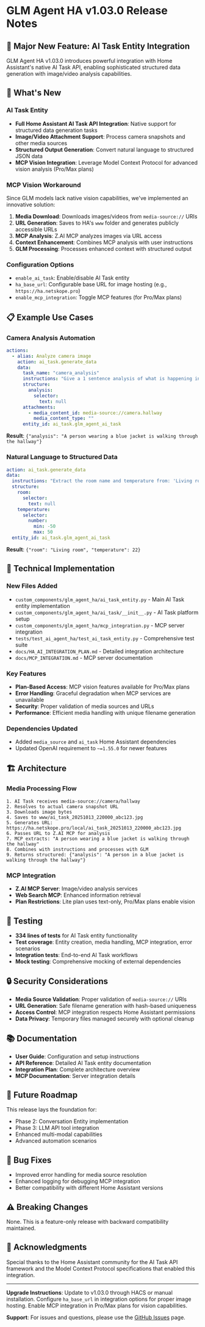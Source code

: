 # GLM Agent HA v1.03.0 Release Notes

## 🎉 Major New Feature: AI Task Entity Integration

GLM Agent HA v1.03.0 introduces powerful integration with Home Assistant's native AI Task API, enabling sophisticated structured data generation with image/video analysis capabilities.

## 🚀 What's New

### AI Task Entity
- **Full Home Assistant AI Task API Integration**: Native support for structured data generation tasks
- **Image/Video Attachment Support**: Process camera snapshots and other media sources
- **Structured Output Generation**: Convert natural language to structured JSON data
- **MCP Vision Integration**: Leverage Model Context Protocol for advanced vision analysis (Pro/Max plans)

### MCP Vision Workaround
Since GLM models lack native vision capabilities, we've implemented an innovative solution:
1. **Media Download**: Downloads images/videos from `media-source://` URIs
2. **URL Generation**: Saves to HA's `www` folder and generates publicly accessible URLs
3. **MCP Analysis**: Z.AI MCP analyzes images via URL access
4. **Context Enhancement**: Combines MCP analysis with user instructions
5. **GLM Processing**: Processes enhanced context with structured output

### Configuration Options
- `enable_ai_task`: Enable/disable AI Task entity
- `ha_base_url`: Configurable base URL for image hosting (e.g., `https://ha.netskope.pro`)
- `enable_mcp_integration`: Toggle MCP features (for Pro/Max plans)

## 📋 Example Use Cases

### Camera Analysis Automation
```yaml
actions:
  - alias: Analyze camera image
    action: ai_task.generate_data
    data:
      task_name: "camera_analysis"
      instructions: "Give a 1 sentence analysis of what is happening in this camera picture"
      structure:
        analysis:
          selector:
            text: null
      attachments:
        - media_content_id: media-source://camera.hallway
          media_content_type: ""
      entity_id: ai_task.glm_agent_ai_task
```

**Result**: `{"analysis": "A person wearing a blue jacket is walking through the hallway"}`

### Natural Language to Structured Data
```yaml
action: ai_task.generate_data
data:
  instructions: "Extract the room name and temperature from: 'Living room is currently 22°C'"
  structure:
    room:
      selector:
        text: null
    temperature:
      selector:
        number:
          min: -50
          max: 50
  entity_id: ai_task.glm_agent_ai_task
```

**Result**: `{"room": "Living room", "temperature": 22}`

## 🔧 Technical Implementation

### New Files Added
- `custom_components/glm_agent_ha/ai_task_entity.py` - Main AI Task entity implementation
- `custom_components/glm_agent_ha/ai_task/__init__.py` - AI Task platform setup
- `custom_components/glm_agent_ha/mcp_integration.py` - MCP server integration
- `tests/test_ai_agent_ha/test_ai_task_entity.py` - Comprehensive test suite
- `docs/HA_AI_INTEGRATION_PLAN.md` - Detailed integration architecture
- `docs/MCP_INTEGRATION.md` - MCP server documentation

### Key Features
- **Plan-Based Access**: MCP vision features available for Pro/Max plans
- **Error Handling**: Graceful degradation when MCP services are unavailable
- **Security**: Proper validation of media sources and URLs
- **Performance**: Efficient media handling with unique filename generation

### Dependencies Updated
- Added `media_source` and `ai_task` Home Assistant dependencies
- Updated OpenAI requirement to `~=1.55.0` for newer features

## 🏗️ Architecture

### Media Processing Flow
```
1. AI Task receives media-source://camera/hallway
2. Resolves to actual camera snapshot URL
3. Downloads image bytes
4. Saves to www/ai_task_20251013_220000_abc123.jpg
5. Generates URL: https://ha.netskope.pro/local/ai_task_20251013_220000_abc123.jpg
6. Passes URL to Z.AI MCP for analysis
7. MCP extracts: "A person wearing a blue jacket is walking through the hallway"
8. Combines with instructions and processes with GLM
9. Returns structured: {"analysis": "A person in a blue jacket is walking through the hallway"}
```

### MCP Integration
- **Z.AI MCP Server**: Image/video analysis services
- **Web Search MCP**: Enhanced information retrieval
- **Plan Restrictions**: Lite plan uses text-only, Pro/Max plans enable vision

## 🧪 Testing

- **334 lines of tests** for AI Task entity functionality
- **Test coverage**: Entity creation, media handling, MCP integration, error scenarios
- **Integration tests**: End-to-end AI Task workflows
- **Mock testing**: Comprehensive mocking of external dependencies

## 🔒 Security Considerations

- **Media Source Validation**: Proper validation of `media-source://` URIs
- **URL Generation**: Safe filename generation with hash-based uniqueness
- **Access Control**: MCP integration respects Home Assistant permissions
- **Data Privacy**: Temporary files managed securely with optional cleanup

## 📚 Documentation

- **User Guide**: Configuration and setup instructions
- **API Reference**: Detailed AI Task entity documentation
- **Integration Plan**: Complete architecture overview
- **MCP Documentation**: Server integration details

## 🔮 Future Roadmap

This release lays the foundation for:
- Phase 2: Conversation Entity implementation
- Phase 3: LLM API tool integration
- Enhanced multi-modal capabilities
- Advanced automation scenarios

## 🐛 Bug Fixes

- Improved error handling for media source resolution
- Enhanced logging for debugging MCP integration
- Better compatibility with different Home Assistant versions

## ⚠️ Breaking Changes

None. This is a feature-only release with backward compatibility maintained.

## 🙏 Acknowledgments

Special thanks to the Home Assistant community for the AI Task API framework and the Model Context Protocol specifications that enabled this integration.

---

**Upgrade Instructions**: Update to v1.03.0 through HACS or manual installation. Configure `ha_base_url` in integration options for proper image hosting. Enable MCP integration in Pro/Max plans for vision capabilities.

**Support**: For issues and questions, please use the [GitHub Issues](https://github.com/johnneerdael/glm_agent_ha/issues) page.